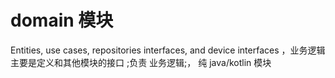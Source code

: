 # domain 模块

Entities, use cases, repositories interfaces, and device interfaces ，业务逻辑
主要是定义和其他模块的接口 ;负责 业务逻辑;， 纯 java/kotlin 模块

